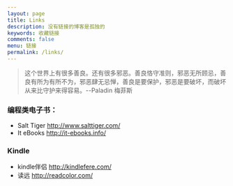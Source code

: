 ```yaml
---
layout: page
title: Links
description: 没有链接的博客是孤独的
keywords: 收藏链接
comments: false
menu: 链接
permalink: /links/
---
```


> 这个世界上有很多善良。还有很多邪恶。善良恪守准则，邪恶无所顾忌，善良有所为有所不为，邪恶肆无忌惮，善良是要保护，邪恶是要破坏，而破坏从来比守护来得容易。--Paladin 梅菲斯

### 编程类电子书：

* Salt Tiger <http://www.salttiger.com/>
* It eBooks <http://it-ebooks.info/>

### Kindle

* kindle伴侣 <http://kindlefere.com/>
* 读远 <http://readcolor.com/>
